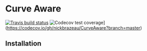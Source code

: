 
# Curve Aware
 <!-- badges: start -->
[![Travis build status](https://travis-ci.org/nickbrazeau/CurveAware.svg?branch=master)](https://travis-ci.org/nickbrazeau/CurveAware)
![Codecov test coverage](https://codecov.io/gh/nickbrazeau/CurveAware/branch/master/graph/badge.svg)](https://codecov.io/gh/nickbrazeau/CurveAware?branch=master)  
<!-- badges: end -->
  
<description>

## Installation


